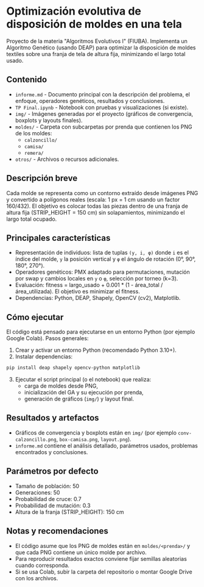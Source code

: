 # Optimización evolutiva de disposición de moldes en una tela

Proyecto de la materia "Algoritmos Evolutivos I" (FIUBA). Implementa un Algoritmo Genético (usando DEAP) para optimizar la disposición de moldes textiles sobre una franja de tela de altura fija, minimizando el largo total usado.

Contenido
--------

- `informe.md` - Documento principal con la descripción del problema, el enfoque, operadores genéticos, resultados y conclusiones.
- `TP Final.ipynb` - Notebook con pruebas y visualizaciones (si existe).
- `img/` - Imágenes generadas por el proyecto (gráficos de convergencia, boxplots y layouts finales).
- `moldes/` - Carpeta con subcarpetas por prenda que contienen los PNG de los moldes:
	- `calzoncillo/`
	- `camisa/`
	- `remera/`
- `otros/` - Archivos o recursos adicionales.

Descripción breve
-----------------

Cada molde se representa como un contorno extraído desde imágenes PNG y convertido a polígonos reales (escala: 1 px = 1 cm usando un factor 160/432). El objetivo es colocar todas las piezas dentro de una franja de altura fija (STRIP_HEIGHT = 150 cm) sin solapamientos, minimizando el largo total ocupado.

Principales características
--------------------------

- Representación de individuos: lista de tuplas `(y, i, φ)` donde `i` es el índice del molde, `y` la posición vertical y `φ` el ángulo de rotación (0°, 90°, 180°, 270°).
- Operadores genéticos: PMX adaptado para permutaciones, mutación por swap y cambios locales en `y` o `φ`, selección por torneo (k=3).
- Evaluación: fitness = largo_usado + 0.001 * (1 - área_total / área_utilizada). El objetivo es minimizar el fitness.
- Dependencias: Python, DEAP, Shapely, OpenCV (cv2), Matplotlib.

Cómo ejecutar
-----------------------

El código está pensado para ejecutarse en un entorno Python (por ejemplo Google Colab). Pasos generales:

1. Crear y activar un entorno Python (recomendado Python 3.10+).
2. Instalar dependencias:

```bash
pip install deap shapely opencv-python matplotlib
```

3. Ejecutar el script principal (o el notebook) que realiza:
	 - carga de moldes desde PNG,
	 - inicialización del GA y su ejecución por prenda,
	 - generación de gráficos (`img/`) y layout final.

Resultados y artefactos
-----------------------

- Gráficos de convergencia y boxplots están en `img/` (por ejemplo `conv-calzoncillo.png`, `box-camisa.png`, `layout.png`).
- `informe.md` contiene el análisis detallado, parámetros usados, problemas encontrados y conclusiones.

Parámetros por defecto
----------------------

- Tamaño de población: 50
- Generaciones: 50
- Probabilidad de cruce: 0.7
- Probabilidad de mutación: 0.3
- Altura de la franja (STRIP_HEIGHT): 150 cm

Notas y recomendaciones
-----------------------

- El código asume que los PNG de moldes están en `moldes/<prenda>/` y que cada PNG contiene un único molde por archivo.
- Para reproducir resultados exactos conviene fijar semillas aleatorias cuando corresponda.
- Si se usa Colab, subir la carpeta del repositorio o montar Google Drive con los archivos.